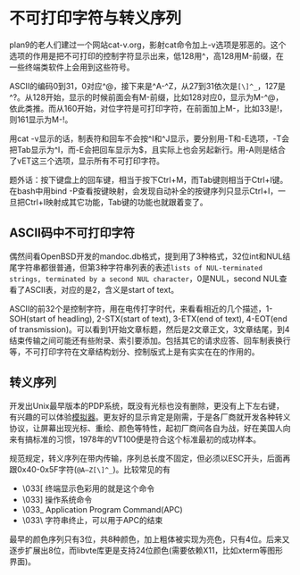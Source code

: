 # 不可打印字符与转义序列

plan9的老人们建过一个网站cat-v.org，影射cat命令加上-v选项是邪恶的。这个选项的作用是把不可打印的控制字符显示出来，低128用^，高128用M-前缀，在一些终端类软件上会用到这些符号。

ASCII的编码0到31，0对应^@，接下来是^A-^Z，从27到31依次是`[\]^_`，127是^?。从128开始，显示的时候前面会有M-前缀，比如128对应0，显示为M-^@，依此类推。而从160开始，对位字符是可打印字符，在前面加上M-，比如33是!，则161显示为M-!。

用cat -v显示的话，制表符和回车不会按^I和^J显示，要分别用-T和-E选项，-T会把Tab显示为^I，而-E会把回车显示为$，且实际上也会另起新行。用-A则是结合了vET这三个选项，显示所有不可打印字符。

题外话：按下键盘上的回车键，相当于按下Ctrl+M，而Tab键则相当于Ctrl+I键。在bash中用bind -P查看按键映射，会发现自动补全的按键序列只显示Ctrl+I，一旦把Ctrl+I映射成其它功能，Tab键的功能也就跟着变了。

## ASCII码中不可打印字符

偶然间看OpenBSD开发的mandoc.db格式，提到用了3种格式，32位int和NUL结尾字符串都很普通，但第3种字符串列表的表述`lists of NUL-terminated strings, terminated by a second NUL character`，0是NUL，second NUL查看了ASCII表，对应的是2，含义是start of text。

ASCII的前32个是控制字符，用在电传打字时代，来看看相近的几个描述，1-SOH(start of headling), 2-STX(start of text), 3-ETX(end of text), 4-EOT(end of transmission)。可以看到1开始文章标题，然后是2文章正文，3文章结尾，到4结束传输之间可能还有些附录、索引要添加。包括其它的请求应答、回车制表换行等，不可打印字符在文章结构划分、控制版式上是有实实在在的作用的。

## 转义序列

开发出Unix最早版本的PDP系统，既没有光标也没有删除，更没有上下左右键，有兴趣的可以体验[模拟器](http://pdp11.aiju.de/)。更友好的显示肯定是刚需，于是各厂商就开发各种转义协议，让屏幕出现光标、重绘、颜色等特性，起初厂商间各自为战，好在美国人向来有搞标准的习惯，1978年的VT100便是符合这个标准最初的成功样本。

规范规定，转义序列在带内传输，序列总长度不固定，但必须以ESC开头，后面再跟0x40-0x5F字符(`@A–Z[\]^_`)。比较常见的有

* \033[ 终端显示色彩用的就是这个命令
* \033] 操作系统命令
* \033_ Application Program Command(APC)
* \033\\ 字符串终止，可以用于APC的结束

最早的颜色序列只有3位，共8种颜色，加上粗体被实现为亮色，只有4位。后来又逐步扩展出8位，而libvte库更是支持24位颜色(需要依赖X11，比如xterm等图形界面)。